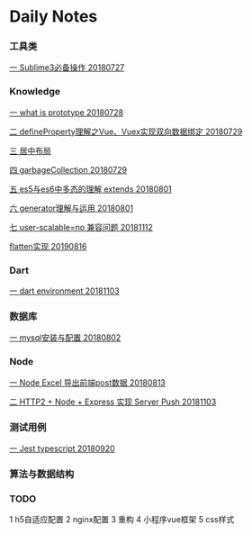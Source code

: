 # Daily Notes

### 工具类
[一 Sublime3必备操作 20180727](https://github.com/wanwusangzhi/WebStudy/blob/master/note/tools/sublime.md)

### Knowledge
[一 what is prototype 20180728](https://github.com/wanwusangzhi/WebStudy/blob/master/note/base_knowledge/prototype.md)

[二 defineProperty理解之Vue、Vuex实现双向数据绑定 20180729](https://github.com/wanwusangzhi/WebStudy/blob/master/note/base_knowledge/defineProperty.md)

[三 居中布局](https://github.com/wanwusangzhi/WebStudy/blob/master/note/base_knowledge/center.md)

[四 garbageCollection 20180729](https://github.com/wanwusangzhi/WebStudy/blob/master/note/base_knowledge/garbageCollection.md)

[五 es5与es6中多态的理解 extends 20180801](https://github.com/wanwusangzhi/WebStudy/blob/master/note/base_knowledge/extends.md)

[六 generator理解与运用 20180801](https://github.com/wanwusangzhi/WebStudy/blob/master/note/base_knowledge/generator.md)

[七 user-scalable=no 兼容问题 20181112](https://github.com/wanwusangzhi/WebStudy/blob/master/note/base_knowledge/userScalable.md)

[flatten实现 20190816](https://github.com/wanwusangzhi/WebStudy/blob/master/note/base_knowledge/flatten.md)

### Dart
[一 dart environment 20181103](https://github.com/wanwusangzhi/WebStudy/blob/master/note/dart/dart.md)

### 数据库
[一 mysql安装与配置 20180802](https://github.com/wanwusangzhi/WebStudy/blob/master/note/database/mysql.md)

### Node
[一 Node Excel 导出前端post数据 20180813](https://github.com/wanwusangzhi/WebStudy/blob/master/note/node/node-excel-export.md)

[二 HTTP2 + Node + Express 实现 Server Push 20181103](https://github.com/wanwusangzhi/WebStudy/blob/master/note/node/http2-node-express.md)

### 测试用例
[一 Jest typescript 20180920](https://github.com/wanwusangzhi/WebStudy/blob/master/dayTest/jest-typescript)

### 算法与数据结构


### TODO
1	h5自适应配置
2	nginx配置
3	重构
4	小程序vue框架
5	css样式